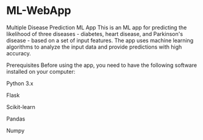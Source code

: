 # ML-WebApp
Multiple Disease Prediction ML App
This is an ML app for predicting the likelihood of three diseases - diabetes, heart disease, and Parkinson's disease - based on a set of input features. The app uses machine learning algorithms to analyze the input data and provide predictions with high accuracy.

Prerequisites
Before using the app, you need to have the following software installed on your computer:

Python 3.x 

Flask 

Scikit-learn

Pandas

Numpy
